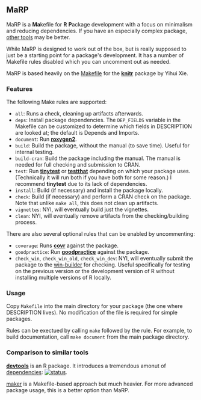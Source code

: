 ## MaRP

MaRP is a **Ma**kefile for **R** **P**ackage development with a focus on
minimalism and reducing dependencies. If you have an especially complex package,
[other tools](#comparison-to-similar-tools) may be better.

While MaRP is designed to work out of the box, but is really supposed to just be
a starting point for a package's development. It has a number of Makefile rules
disabled which you can uncomment out as needed.

MaRP is based heavily on the
[Makefile](https://github.com/yihui/knitr/blob/b5583696976d12ad7aa951c8c0916b6a3f56ce93/Makefile)
for the [**knitr**](https://yihui.org/knitr/) package by Yihui Xie.

### Features

The following Make rules are supported:

- `all`: Runs a check, cleaning up artifacts afterwards.
- `deps`: Install package dependencies. The `DEP_FIELDS` variable in the
  Makefile can be customized to determine which fields in DESCRIPTION are looked
  at; the default is Depends and Imports.
- `document`: Run [**roxygen2**](https://roxygen2.r-lib.org).
- `build`: Build the package, without the manual (to save time). Useful for
  internal testing.
- `build-cran`: Build the package including the manual. The manual is needed for
  full checking and submission to CRAN.
- `test`: Run [**tinytest**](https://github.com/markvanderloo/tinytest) or
  [**testthat**](https://testthat.r-lib.org) depending on which your package
  uses. (Technically it will run both if you have both for some reason.) I
  recommend **tinytest** due to its lack of dependencies.
- `install`: Build (if necessary) and install the package locally.
- `check`: Build (if necessary) and perform a CRAN check on the package. Note
  that unlike `make all`, this does not clean up artifacts.
- `vignettes`: NYI, will eventually build just the vignettes.
- `clean`: NYI, will eventually remove artifacts from the checking/building
  process.

There are also several optional rules that can be enabled by uncommenting:

- `coverage`: Runs [**covr**](https://covr.r-lib.org) against the package.
- `goodpractice`: Run
  [**goodpractice**](http://mangothecat.github.io/goodpractice/) against the
  package.
- `check_win`, `check_win_old`, `check_win_dev`: NYI, will eventually submit the
  package to the [win-builder](https://win-builder.r-project.org) for checking.
  Useful specifically for testing on the previous version or the development
  version of R without installing multiple versions of R locally.

### Usage

Copy `Makefile` into the main directory for your package (the one where
DESCRIPTION lives). No modification of the file is required for simple packages.

Rules can be exectued by calling `make` followed by the rule. For example, to
build documentation, call `make document` from the main package directory.

### Comparison to similar tools

[**devtools**](https://devtools.r-lib.org/) is an R package. It introduces a
tremendous amonut of
[dependencies](https://cran.r-project.org/web/packages/pacs/vignettes/tinyverse.html):
[![status](https://tinyverse.netlify.com/badge/devtools)](https://CRAN.R-project.org/package=devtools).

[maker](https://github.com/ComputationalProteomicsUnit/maker) is a
Makefile-based approach but much heavier. For more advanced package usage, this
is a better option than MaRP.
